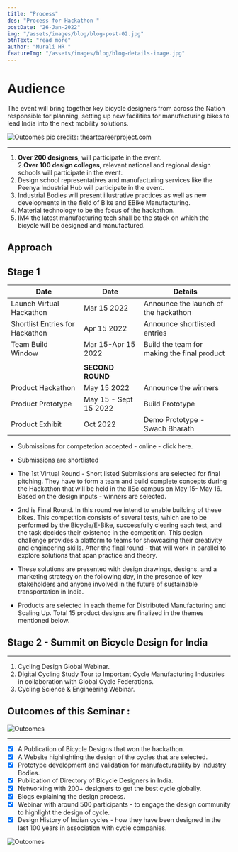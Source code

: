 ```yaml
---
title: "Process"
des: "Process for Hackathon "
postDate: "26-Jan-2022"
img: "/assets/images/blog/blog-post-02.jpg"
btnText: "read more"
author: "Murali HR "
featureImg: "/assets/images/blog/blog-details-image.jpg"
---
```



#   Audience
The event will bring together key bicycle designers  from across the Nation responsible for planning, setting up new  facilities for manufacturing bikes to lead India into the next mobility solutions. 

![Outcomes ](https://theartcareerproject.com/wp-content/uploads/2021/06/Product-Designer-Image.jpg)
pic credits:  theartcareerproject.com

***


1. **Over 200 designers**, will participate in the event.  
2.**Over 100 design colleges**, relevant national and regional design schools will participate in the event.
1.  Design school  representatives and manufacturing services like the Peenya Industrial Hub  will participate in the event.
1.  Industrial Bodies will present illustrative practices as well as new developments in the field of Bike and EBike Manufacturing.
1. Material technology to be the focus of the hackathon.
1. IM4  the latest manufacturing tech shall be the stack on which the bicycle will be designed and manufactured.  

##  Approach 

## Stage 1 




| Date  | Date | Details|
| -------- | -------- | -------- |
| Launch Virtual Hackathon     | Mar 15 2022     | Announce the launch of the hackathon     |
| Shortlist Entries for Hackathon     | Apr 15 2022     |  Announce shortlisted entries|
Team Build Window     | Mar 15-Apr 15 2022     | Build the team for making the final product     |
|    |
|       | **SECOND ROUND**    |      |
| Product Hackathon     | May 15 2022     | Announce the winners    |
| Product Prototype     | May 15  - Sept 15 2022     | Build Prototype  |
| Product Exhibit     | Oct 2022     | Demo Prototype  - Swach Bharath |



+ Submissions for competetion accepted - online - click here.
+ Submissions are shortlisted
+ The 1st  Virtual Round - Short listed  Submissions are selected for final pitching. They have to form a team and build complete concepts during the Hackathon that will be held in the IISc campus on May 15- May 16. Based on the design inputs - winners are selected.

+  2nd is Final Round. In this round we intend to enable building of these bikes. This competition consists of several tests, which are to be performed by the Bicycle/E-Bike, successfully clearing each test, and the task decides their existence in the competition. This design challenge provides a platform to teams for showcasing their creativity and engineering skills.  After the final round - that will work in parallel to explore solutions that span practice and theory.
+ These solutions are presented with design drawings, designs, and a marketing strategy on the following day, in the presence of key stakeholders and anyone involved in the future of sustainable transportation in India.

+ Products are selected in each theme for Distributed Manufacturing and Scaling Up. Total 15 product designs are finalized in the themes mentioned below.

## Stage 2 - Summit on Bicycle Design for India
***

1. Cycling Design Global Webinar.
2. Digital Cycling Study Tour to Important Cycle Manufacturing Industries in collaboration with Global Cycle Federations.
3. Cycling Science & Engineering Webinar. 





##    Outcomes of this Seminar :
![Outcomes ](https://i.imgur.com/01D0Q5B.jpg)


 *** 

- [x]  A Publication of Bicycle Designs that won the hackathon.
- [x]  A Website highlighting the design of the cycles that are selected.
- [x]  Prototype development and validation for manufacturability by Industry Bodies.
- [x]  Publication of Directory of Bicycle Designers in India. 
- [x]  Networking with 200+ designers to get the best cycle globally.
- [x]  Blogs explaining the design process.
- [x]  Webinar with around 500 participants - to engage the design community to highlight the design of cycle.
- [x]  Design History of Indian cycles - how they have been designed in the last 100 years in association with cycle companies.

![Outcomes ](https://pbs.twimg.com/media/FKvjaswagAMQkkK.jpg)

